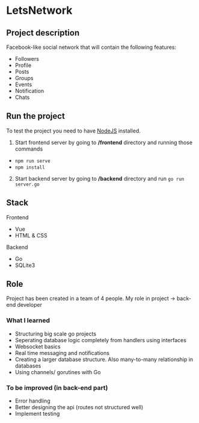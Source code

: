 # LetsNetwork
## Project description
Facebook-like social network that will contain the following features:
- Followers
- Profile
- Posts
- Groups
- Events
- Notification
- Chats

## Run the project
To test the project you need to have [NodeJS](https://nodejs.org/en/) installed.
1. Start frontend server by going to **/frontend** directory and running those commands
-  `npm run serve`
-  `npm install`
2. Start backend server by going to **/backend** directory and run `go run server.go`


## Stack
Frontend
- Vue
- HTML & CSS

Backend
- Go
- SQLite3

## Role
Project has been created in a team of 4 people.
My role in project -> back-end developer


### What I learned

- Structuring big scale go projects
- Seperating database logic completely from handlers using interfaces
- Websocket basics
- Real time messaging and notifications
- Creating a larger database structure. Also many-to-many relationship in databases
- Using channels/ gorutines with Go

### To be improved (in back-end part)

- Error handling 
- Better designing the api (routes not structured well)
- Implement testing
